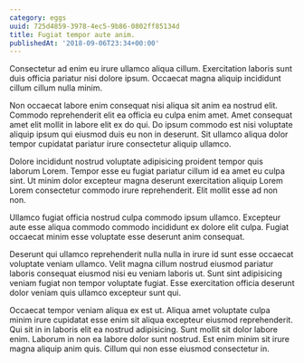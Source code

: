 ```yaml
---
category: eggs
uuid: 725d4859-3978-4ec5-9b86-0802ff85134d
title: Fugiat tempor aute anim.
publishedAt: '2018-09-06T23:34+00:00'
---
```


Consectetur ad enim eu irure ullamco aliqua cillum. Exercitation laboris sunt duis officia pariatur nisi dolore ipsum. Occaecat magna aliquip incididunt cillum cillum nulla minim.

Non occaecat labore enim consequat nisi aliqua sit anim ea nostrud elit. Commodo reprehenderit elit ea officia eu culpa enim amet. Amet consequat amet elit mollit in labore elit ex do qui. Do ipsum commodo est nisi voluptate aliquip ipsum qui eiusmod duis eu non in deserunt. Sit ullamco aliqua dolor tempor cupidatat pariatur irure consectetur aliquip ullamco.

Dolore incididunt nostrud voluptate adipisicing proident tempor quis laborum Lorem. Tempor esse eu fugiat pariatur cillum id ea amet eu culpa sint. Ut minim dolor excepteur magna deserunt exercitation aliquip Lorem Lorem consectetur commodo irure reprehenderit. Elit mollit esse ad non non.

Ullamco fugiat officia nostrud culpa commodo ipsum ullamco. Excepteur aute esse aliqua commodo commodo incididunt ex dolore elit culpa. Fugiat occaecat minim esse voluptate esse deserunt anim consequat.

Deserunt qui ullamco reprehenderit nulla nulla in irure id sunt esse occaecat voluptate veniam ullamco. Velit magna cillum nostrud eiusmod pariatur laboris consequat eiusmod nisi eu veniam laboris ut. Sunt sint adipisicing veniam fugiat non tempor voluptate fugiat. Esse exercitation officia deserunt dolor veniam quis ullamco excepteur sunt qui.

Occaecat tempor veniam aliqua ex est ut. Aliqua amet voluptate culpa minim irure cupidatat esse enim sit aliqua excepteur eiusmod reprehenderit. Qui sit in in laboris elit ea nostrud adipisicing. Sunt mollit sit dolor labore enim. Laborum in non ea labore dolor sunt nostrud. Est enim minim sit irure magna aliquip anim quis. Cillum qui non esse eiusmod consectetur in.
